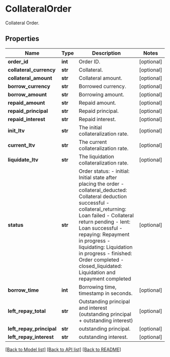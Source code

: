 # CollateralOrder

Collateral Order.
## Properties
Name | Type | Description | Notes
------------ | ------------- | ------------- | -------------
**order_id** | **int** | Order ID. | [optional] 
**collateral_currency** | **str** | Collateral. | [optional] 
**collateral_amount** | **str** | Collateral amount. | [optional] 
**borrow_currency** | **str** | Borrowed currency. | [optional] 
**borrow_amount** | **str** | Borrowing amount. | [optional] 
**repaid_amount** | **str** | Repaid amount. | [optional] 
**repaid_principal** | **str** | Repaid principal. | [optional] 
**repaid_interest** | **str** | Repaid interest. | [optional] 
**init_ltv** | **str** | The initial collateralization rate. | [optional] 
**current_ltv** | **str** | The current collateralization rate. | [optional] 
**liquidate_ltv** | **str** | The liquidation collateralization rate. | [optional] 
**status** | **str** | Order status: - initial: Initial state after placing the order - collateral_deducted: Collateral deduction successful - collateral_returning: Loan failed - Collateral return pending - lent: Loan successful - repaying: Repayment in progress - liquidating: Liquidation in progress - finished: Order completed - closed_liquidated: Liquidation and repayment completed | [optional] 
**borrow_time** | **int** | Borrowing time, timestamp in seconds. | [optional] 
**left_repay_total** | **str** | Outstanding principal and interest (outstanding principal + outstanding interest) | [optional] 
**left_repay_principal** | **str** | outstanding principal. | [optional] 
**left_repay_interest** | **str** | outstanding interest. | [optional] 

[[Back to Model list]](../README.md#documentation-for-models) [[Back to API list]](../README.md#documentation-for-api-endpoints) [[Back to README]](../README.md)


